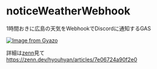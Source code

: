 # noticeWeatherWebhook

1時間おきに広島の天気をWebhookでDiscordに通知するGAS

[![Image from Gyazo](https://i.gyazo.com/7cd82da034d316249eeb855b74bd0d79.png)](https://gyazo.com/7cd82da034d316249eeb855b74bd0d79)

詳細は[zenn](https://zenn.dev/hyouhyan/articles/7e06724a90f2e0)見て  
https://zenn.dev/hyouhyan/articles/7e06724a90f2e0

